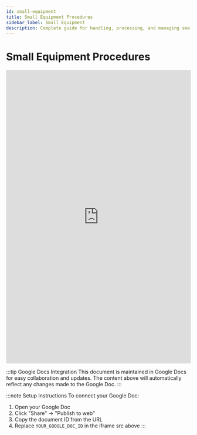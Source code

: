 ```yaml
---
id: small-equipment
title: Small Equipment Procedures
sidebar_label: Small Equipment
description: Complete guide for handling, processing, and managing small equipment and components
---
```


# Small Equipment Procedures

<iframe 
  src="https://docs.google.com/document/d/YOUR_GOOGLE_DOC_ID/pub?embedded=true"
  width="100%" 
  height="800px" 
  frameBorder="0"
  style={{border: "none"}}>
</iframe>

:::tip Google Docs Integration
This document is maintained in Google Docs for easy collaboration and updates. The content above will automatically reflect any changes made to the Google Doc.
:::

:::note Setup Instructions
To connect your Google Doc:
1. Open your Google Doc
2. Click "Share" → "Publish to web"
3. Copy the document ID from the URL
4. Replace `YOUR_GOOGLE_DOC_ID` in the iframe src above
:::